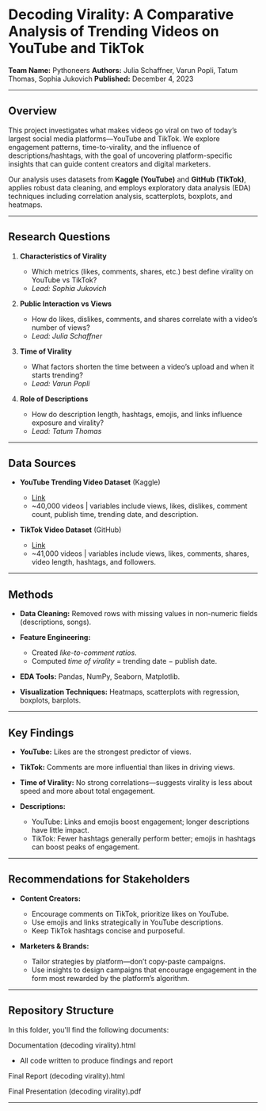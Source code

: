 # Decoding Virality: A Comparative Analysis of Trending Videos on YouTube and TikTok

**Team Name:** Pythoneers
**Authors:** Julia Schaffner, Varun Popli, Tatum Thomas, Sophia Jukovich
**Published:** December 4, 2023

---

## Overview

This project investigates what makes videos go viral on two of today’s largest social media platforms—YouTube and TikTok. We explore engagement patterns, time-to-virality, and the influence of descriptions/hashtags, with the goal of uncovering platform-specific insights that can guide content creators and digital marketers.

Our analysis uses datasets from **Kaggle (YouTube)** and **GitHub (TikTok)**, applies robust data cleaning, and employs exploratory data analysis (EDA) techniques including correlation analysis, scatterplots, boxplots, and heatmaps.

---

## Research Questions

1. **Characteristics of Virality**

   * Which metrics (likes, comments, shares, etc.) best define virality on YouTube vs TikTok?
   * *Lead: Sophia Jukovich*

2. **Public Interaction vs Views**

   * How do likes, dislikes, comments, and shares correlate with a video’s number of views?
   * *Lead: Julia Schaffner*

3. **Time of Virality**

   * What factors shorten the time between a video’s upload and when it starts trending?
   * *Lead: Varun Popli*

4. **Role of Descriptions**

   * How do description length, hashtags, emojis, and links influence exposure and virality?
   * *Lead: Tatum Thomas*

---

## Data Sources

* **YouTube Trending Video Dataset** (Kaggle)

  * [Link](https://www.kaggle.com/datasets/datasnaek/youtube-new?select=CAvideos.csv)
  * ~40,000 videos | variables include views, likes, dislikes, comment count, publish time, trending date, and description.

* **TikTok Video Dataset** (GitHub)

  * [Link](https://github.com/datares/TikTok_Famous/blob/main/Datasets/TikTok%20Video%20Data%20Collection/sug_users_vids_all.csv)
  * ~41,000 videos | variables include views, likes, comments, shares, video length, hashtags, and followers.

---

## Methods

* **Data Cleaning:** Removed rows with missing values in non-numeric fields (descriptions, songs).
* **Feature Engineering:**

  * Created *like-to-comment ratios*.
  * Computed *time of virality* = trending date − publish date.
* **EDA Tools:** Pandas, NumPy, Seaborn, Matplotlib.
* **Visualization Techniques:** Heatmaps, scatterplots with regression, boxplots, barplots.

---

## Key Findings

* **YouTube:** Likes are the strongest predictor of views.
* **TikTok:** Comments are more influential than likes in driving views.
* **Time of Virality:** No strong correlations—suggests virality is less about speed and more about total engagement.
* **Descriptions:**

  * YouTube: Links and emojis boost engagement; longer descriptions have little impact.
  * TikTok: Fewer hashtags generally perform better; emojis in hashtags can boost peaks of engagement.

---

## Recommendations for Stakeholders

* **Content Creators:**

  * Encourage comments on TikTok, prioritize likes on YouTube.
  * Use emojis and links strategically in YouTube descriptions.
  * Keep TikTok hashtags concise and purposeful.

* **Marketers & Brands:**

  * Tailor strategies by platform—don’t copy-paste campaigns.
  * Use insights to design campaigns that encourage engagement in the form most rewarded by the platform’s algorithm.

---

## Repository Structure

In this folder, you'll find the following documents:

Documentation (decoding virality).html
- All code written to produce findings and report
  
Final Report (decoding virality).html

Final Presentation (decoding virality).pdf

---


